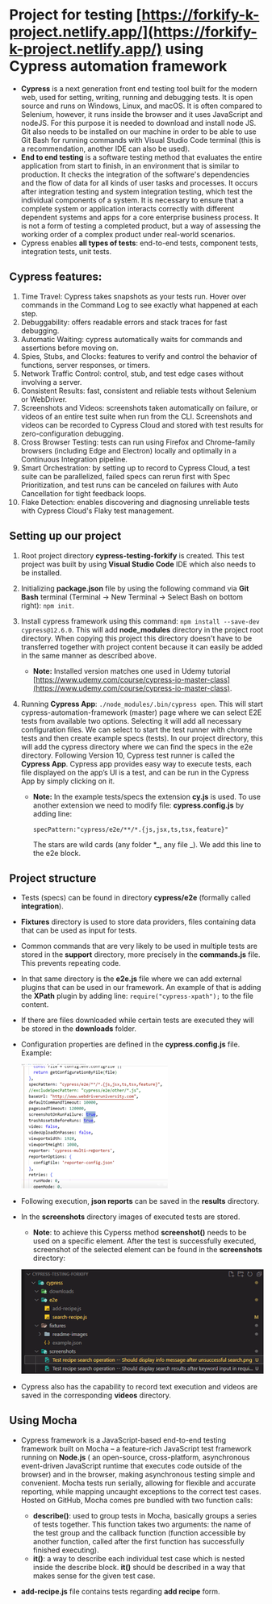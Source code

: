 # Project for testing [https://forkify-k-project.netlify.app/](https://forkify-k-project.netlify.app/) using Cypress automation framework

-   **Cypress** is a next generation front end testing tool built for the modern web, used for setting, writing, running and debugging tests. It is open source and runs on Windows, Linux, and macOS. It is often compared to Selenium, however, it runs inside the browser and it uses JavaScript and nodeJS. For this purpose it is needed to download and install node JS. Git also needs to be installed on our machine in order to be able to use Git Bash for running commands with Visual Studio Code terminal (this is a recommendation, another IDE can also be used).
-   **End to end testing** is a software testing method that evaluates the entire application from start to finish, in an environment that is similar to production. It checks the integration of the software's dependencies and the flow of data for all kinds of user tasks and processes. It occurs after integration testing and system integration testing, which test the individual components of a system. It is necessary to ensure that a complete system or application interacts correctly with different dependent systems and apps for a core enterprise business process. It is not a form of testing a completed product, but a way of assessing the working order of a complex product under real-world scenarios.
-   Cypress enables **all types of tests**: end-to-end tests, component tests, integration tests, unit tests.

## Cypress features:

1. Time Travel: Cypress takes snapshots as your tests run. Hover over commands in the Command Log to see exactly what happened at each step.
2. Debuggability: offers readable errors and stack traces for fast debugging.
3. Automatic Waiting: cypress automatically waits for commands and assertions before moving on.
4. Spies, Stubs, and Clocks: features to verify and control the behavior of functions, server responses, or timers.
5. Network Traffic Control: control, stub, and test edge cases without involving a server.
6. Consistent Results: fast, consistent and reliable tests without Selenium or WebDriver.
7. Screenshots and Videos: screenshots taken automatically on failure, or videos of an entire test suite when run from the CLI. Screenshots and videos can be recorded to Cypress Cloud and stored with test results for zero-configuration debugging.
8. Cross Browser Testing: tests can run using Firefox and Chrome-family browsers (including Edge and Electron) locally and optimally in a Continuous Integration pipeline.
9. Smart Orchestration: by setting up to record to Cypress Cloud, a test suite can be parallelized, failed specs can rerun first with Spec Prioritization, and test runs can be canceled on failures with Auto Cancellation for tight feedback loops.
10. Flake Detection: enables discovering and diagnosing unreliable tests with Cypress Cloud's Flaky test management.

## Setting up our project

1. Root project directory **cypress-testing-forkify** is created. This test project was built by using **Visual Studio Code** IDE which also needs to be installed.
2. Initializing **package.json** file by using the following command via **Git Bash** terminal (Terminal -> New Terminal -> Select Bash on bottom right): `npm init`.
3. Install cypress framework using this command: `npm install --save-dev cypress@12.6.0`. This will add **node_modules** directory in the project root directory. When copying this project this directory doesn't have to be transferred together with project content because it can easily be added in the same manner as described above.

    - **Note:** Installed version matches one used in Udemy tutorial [https://www.udemy.com/course/cypress-io-master-class](https://www.udemy.com/course/cypress-io-master-class).

4. Running **Cypress App**: `./node_modules/.bin/cypress open`. This will start cypress-automation-framework (master) page where we can select E2E tests from available two options. Selecting it will add all necessary configuration files. We can select to start the test runner with chrome tests and then create example specs (tests). In our project directory, this will add the cypress directory where we can find the specs in the e2e directory. Following Version 10, Cypress test runner is called the **Cypress App**. Cypress app provides easy way to execute tests, each file displayed on the app’s UI is a test, and can be run in the Cypress App by simply clicking on it.

    - **Note:** In the example tests/specs the extension **cy.js** is used. To use another extension we need to modify file: **cypress.config.js** by adding line:

        ```
        specPattern:"cypress/e2e/**/*.{js,jsx,ts,tsx,feature}"
        ```

        The stars are wild cards (any folder \*_, any file _). We add this line to the e2e block.

## Project structure

-   Tests (specs) can be found in directory **cypress/e2e** (formally called **integration**).
-   **Fixtures** directory is used to store data providers, files containing data that can be used as input for tests.
-   Common commands that are very likely to be used in multiple tests are stored in the **support** directory, more precisely in the **commands.js** file. This prevents repeating code.
-   In that same directory is the **e2e.js** file where we can add external plugins that can be used in our framework. An example of that is adding the **XPath** plugin by adding line: `require("cypress-xpath");` to the file content.
-   If there are files downloaded while certain tests are executed they will be stored in the **downloads** folder.
-   Configuration properties are defined in the **cypress.config.js** file. Example:

    ![Overwriting settings in the cypress.config.js file](./cypress/fixtures/readme-images/config-overwriting.png)

-   Following execution, **json reports** can be saved in the **results** directory.
-   In the **screenshots** directory images of executed tests are stored.

    -   **Note**: to achieve this Cyperss method **screenshot()** needs to be used on a specific element. After the test is successfully executed, screenshot of the selected element can be found in the **screenshots** directory:

    ![Path of screenshots directory](./cypress/fixtures/readme-images/screenshots-dir.png)

-   Cypress also has the capability to record text execution and videos are saved in the corresponding **videos** directory.

## Using **Mocha**

-   Cypress framework is a JavaScript-based end-to-end testing framework built on Mocha – a feature-rich JavaScript test framework running on **Node.js** ( an open-source, cross-platform, asynchronous event-driven JavaScript runtime that executes code outside of the browser) and in the browser, making asynchronous testing simple and convenient. Mocha tests run serially, allowing for flexible and accurate reporting, while mapping uncaught exceptions to the correct test cases. Hosted on GitHub, Mocha comes pre bundled with two function calls:

    -   **describe()**: used to group tests in Mocha, basically groups a series of tests together. This function takes two arguments: the name of the test group and the callback function (function accessible by another function, called after the first function has successfully finished executing).
    -   **it()**: a way to describe each individual test case which is nested inside the describe block. **it()** should be described in a way that makes sense for the given test case.

-   **add-recipe.js** file contains tests regarding **add recipe** form.
